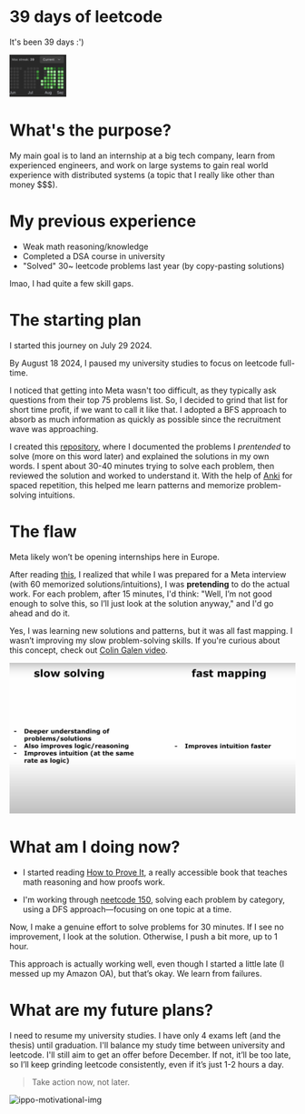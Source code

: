 # 39 days of leetcode

It's been 39 days :')

<img src="../img/39-leetcode.png" alt="lc-streak-img" width="100"/>

# What's the purpose?

My main goal is to land an internship at a big tech company, learn from experienced engineers, and work on large systems to gain real world experience with distributed systems (a topic that I really like other than money $$$).

# My previous experience

- Weak math reasoning/knowledge
- Completed a DSA course in university
- "Solved" 30~ leetcode problems last year (by copy-pasting solutions)

lmao, I had quite a few skill gaps.

# The starting plan

I started this journey on July 29 2024.

By August 18 2024, I paused my university studies to focus on leetcode full-time.

I noticed that getting into Meta wasn't too difficult, as they typically ask questions from their top 75 problems list. So, I decided to grind that list for short time profit, if we want to call it like that.
I adopted a BFS approach to absorb as much information as quickly as possible since the recruitment wave was approaching.

I created this [repository](https://github.com/Graffioh/bertos-inferno), where I documented the problems I *prentended* to solve (more on this word later) and explained the solutions in my own words.
I spent about 30-40 minutes trying to solve each problem, then reviewed the solution and worked to understand it.
With the help of [Anki](https://apps.ankiweb.net) for spaced repetition, this helped me learn patterns and memorize problem-solving intuitions.

# The flaw

Meta likely won’t be opening internships here in Europe.

After reading [this](https://codeforces.com/blog/entry/98621), I realized that while I was prepared for a Meta interview (with 60 memorized solutions/intuitions), I was **pretending** to do the actual work.
For each problem, after 15 minutes, I'd think: "Well, I’m not good enough to solve this, so I’ll just look at the solution anyway," and I'd go ahead and do it.

Yes, I was learning new solutions and patterns, but it was all fast mapping. I wasn’t improving my slow problem-solving skills. If you're curious about this concept, check out [Colin Galen video](https://www.youtube.com/watch?v=1f6N2UrCK6o&list=PLDjGkpToBsYDIFOfF13ojutAkCODac9u5&index=2).

![slow-fast-mapping-img](../img/slow-fast-mapping.png)

# What am I doing now?

- I started reading [How to Prove It](https://users.metu.edu.tr/home205/serge/wwwhome/courses/111-2011/textbook-math111.pdf), a really accessible book that teaches math reasoning and how proofs work.

- I'm working through [neetcode 150](https://neetcode.io/roadmap), solving each problem by category, using a DFS approach—focusing on one topic at a time.

Now, I make a genuine effort to solve problems for 30 minutes. If I see no improvement, I look at the solution. Otherwise, I push a bit more, up to 1 hour.

This approach is actually working well, even though I started a little late (I messed up my Amazon OA), but that’s okay. We learn from failures.

# What are my future plans?

I need to resume my university studies. I have only 4 exams left (and the thesis) until graduation.
I'll balance my study time between university and leetcode.
I'll still aim to get an offer before December. If not, it’ll be too late, so I’ll keep grinding leetcode consistently, even if it’s just 1-2 hours a day.

> Take action now, not later.

![ippo-motivational-img](../img/ippo-motivation.png)
